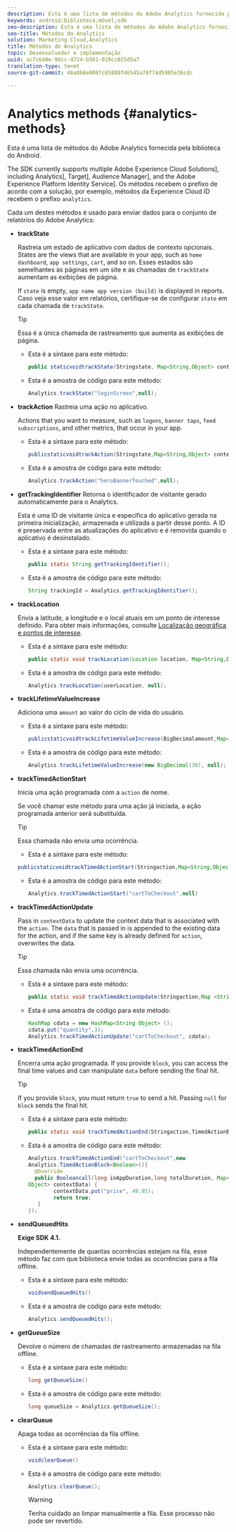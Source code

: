 ```yaml
---
description: Esta é uma lista de métodos do Adobe Analytics fornecida pela biblioteca do Android.
keywords: android;biblioteca;móvel;sdk
seo-description: Esta é uma lista de métodos do Adobe Analytics fornecida pela biblioteca do Android.
seo-title: Métodos do Analytics
solution: Marketing Cloud,Analytics
title: Métodos do Analytics
topic: Desenvolvedor e implementação
uuid: ac7c640e-9dcc-4724-b561-019cc025d5a7
translation-type: tm+mt
source-git-commit: 46a0b8e0087c65880f46545a78f74d5985e36cdc

---
```



# Analytics methods {#analytics-methods}

Esta é uma lista de métodos do Adobe Analytics fornecida pela biblioteca do Android.

The SDK currently supports multiple Adobe Experience Cloud Solutions], including Analytics], Target], Audience Manager], and the Adobe Experience Platform Identity Service]. Os métodos recebem o prefixo de acordo com a solução, por exemplo, métodos da Experience Cloud ID recebem o prefixo `analytics`.

Cada um destes métodos é usado para enviar dados para o conjunto de relatórios do Adobe Analytics:

* **trackState**

   Rastreia um estado de aplicativo com dados de contexto opcionais. States are the views that are available in your app, such as `home dashboard`, `app settings`, `cart`, and so on. Esses estados são semelhantes às páginas em um site e as chamadas de `trackState` aumentam as exibições de página.

   If `state` is empty, `app name app version (build)` is displayed in reports. Caso veja esse valor em relatórios, certifique-se de configurar `state` em cada chamada de `trackState`.

   >[!TIP]
   >
   >Essa é a única chamada de rastreamento que aumenta as exibições de página.

   * Esta é a sintaxe para este método:

      ```java
      public staticvoidtrackState(Stringstate, Map<String,Object> contextData);
      ```

   * Esta é a amostra de código para este método:

      ```java
      Analytics.trackState("loginScreen",null);
      ```

* **trackAction** Rastreia uma ação no aplicativo.

   Actions that you want to measure, such as `logons`, `banner taps`, `feed subscriptions`, and other metrics, that occur in your app.

   * Esta é a sintaxe para este método:

      ```java
      publicstaticvoidtrackAction(Stringstate,Map<String,Object> contextData);
      ```

   * Esta é a amostra de código para este método:

      ```java
      Analytics.trackAction("heroBannerTouched",null);
      ```

* **getTrackingIdentifier** Retorna o identificador de visitante gerado automaticamente para o Analytics.

   Esta é uma ID de visitante única e específica do aplicativo gerada na primeira inicialização, armazenada e utilizada a partir desse ponto. A ID é preservada entre as atualizações do aplicativo e é removida quando o aplicativo é desinstalado.

   * Esta é a sintaxe para este método:

      ```java
      public static String getTrackingIdentifier(); 
      ```

   * Esta é a amostra de código para este método:

      ```java
      String trackingId = Analytics.getTrackingIdentifier(); 
      ```

* **trackLocation**

   Envia a latitude, a longitude e o local atuais em um ponto de interesse definido. Para obter mais informações, consulte [Localização geográfica e pontos de interesse](/help/android/location/geo-poi.md).

   * Esta é a sintaxe para este método:

      ```java
      public static void trackLocation(Location location, Map<String,Object> contextData); 
      ```

   * Esta é a amostra de código para este método:

      ```java
      Analytics.trackLocation(userLocation, null);
      ```

* **trackLifetime&#x200B;ValueIncrease**

   Adiciona uma `amount` ao valor do ciclo de vida do usuário.

   * Esta é a sintaxe para este método:

      ```java
      publicstaticvoidtrackLifetimeValueIncrease(BigDecimalamount,Map<String,Object>contextData);
      ```

   * Esta é a amostra de código para este método:

      ```java
      Analytics.trackLifetimeValueIncrease(new BigDecimal(30), null);
      ```

* **trackTimed&#x200B;ActionStart**

   Inicia uma ação programada com a `action` de nome.

   Se você chamar este método para uma ação já iniciada, a ação programada anterior será substituída.

   >[!TIP]
   >
   >Essa chamada não envia uma ocorrência.

   * Esta é a sintaxe para este método:
   ```java
   publicstaticvoidtrackTimedActionStart(Stringaction,Map<String,Object>contextData);
   ```

   * Esta é a amostra de código para este método:

      ```java
      Analytics.trackTimedActionStart("cartToCheckout",null)
      ```


* **trackTimed&#x200B;ActionUpdate**

   Pass in `contextData` to update the context data that is associated with the `action`. The `data` that is passed in is appended to the existing data for the action, and if the same key is already defined for `action`, overwrites the data.

   >[!TIP]
   >
   >Essa chamada não envia uma ocorrência.

   * Esta é a sintaxe para este método:

      ```java
      public static void trackTimedActionUpdate(Stringaction,Map <String,Object> contextData); 
      ```

   * Esta é uma amostra de código para este método:

      ```java
      HashMap cdata = new HashMap<String Object> (); 
      cdata.put("quantity",3); 
      Analytics.trackTimedActionUpdate("cartToCheckout", cdata);
      ```

* **trackTimed&#x200B;ActionEnd**

   Encerra uma ação programada. If you provide `block`, you can access the final time values and can manipulate `data` before sending the final hit.

   >[!TIP]
   >
   >If you provide `block`, you must return `true` to send a hit. Passing `null` for `block` sends the final hit.

   * Esta é a sintaxe para este método:

      ```java
      public static void trackTimedActionEnd(Stringaction,TimedActionBlock<Boolean> logic); 
      ```

   * Esta é a amostra de código para este método:

      ```java
      Analytics.trackTimedActionEnd("cartToCheckout",new
      Analytics.TimedActionBlock<Boolean>(){
        @Override
        public Booleancall(long inAppDuration,long totalDuration, Map<String,
      Object> contextData) {
              contextData.put("price", 49.95);
              return true;
         }
      });
      ```

* **sendQueuedHits**

   **Exige SDK 4.1.**

   Independentemente de quantas ocorrências estejam na fila, esse método faz com que biblioteca envie todas as ocorrências para a fila offline.

   * Esta é a sintaxe para este método:

      ```java
      voidsendQueuedHits()
      ```

   * Esta é a amostra de código para este método:

      ```java
      Analytics.sendQueuedHits();
      ```

* **getQueueSize**

   Devolve o número de chamadas de rastreamento armazenadas na fila offline.

   * Esta é a sintaxe para este método:

      ```java
      long getQueueSize()
      ```

   * Esta é a amostra de código para este método:

      ```java
      long queueSize = Analytics.getQueueSize(); 
      ```

* **clearQueue**

   Apaga todas as ocorrências da fila offline.

   * Esta é a sintaxe para este método:

      ```java
      voidclearQueue()
      ```

   * Esta é a amostra de código para este método:

      ```java
      Analytics.clearQueue();
      ```

      >[!WARNING]
      >
      > Tenha cuidado ao limpar manualmente a fila. Esse processo não pode ser revertido.